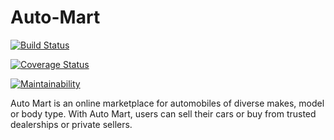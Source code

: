 # Auto-Mart

[![Build Status](https://travis-ci.org/Malaba6/Auto-Mart.svg?branch=develop)](https://travis-ci.org/Malaba6/Auto-Mart)

[![Coverage Status](https://coveralls.io/repos/github/Malaba6/Auto-Mart/badge.svg?branch=develop)](https://coveralls.io/github/Malaba6/Auto-Mart?branch=develop)

[![Maintainability](https://api.codeclimate.com/v1/badges/a9709ae873c84c6e53b5/maintainability)](https://codeclimate.com/github/Malaba6/Auto-Mart/maintainability)


Auto Mart is an online marketplace for automobiles of diverse makes, model or body type. With Auto Mart, users can sell their cars or buy from trusted dealerships or private sellers.

